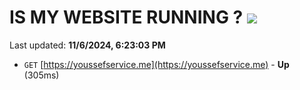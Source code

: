 # IS MY WEBSITE RUNNING ? [![](https://img.shields.io/static/v1?label=Sponsor&message=%E2%9D%A4&logo=GitHub&color=%23fe8e86)](https://github.com/sponsors/Youssef-Lehmam)

Last updated: **11/6/2024, 6:23:03 PM**

- `GET` [https://youssefservice.me](https://youssefservice.me) - **Up** (305ms)
